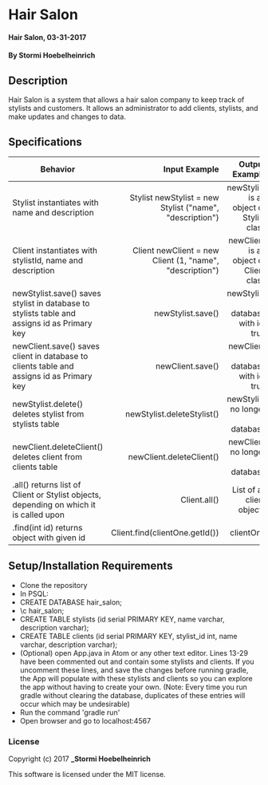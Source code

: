# Hair Salon

#### Hair Salon, 03-31-2017

#### By **Stormi Hoebelheinrich**

## Description
Hair Salon is a system that allows a hair salon company to keep track of stylists and customers. It allows an administrator to add clients, stylists, and make updates and changes to data.

## Specifications

| Behavior                   | Input Example     | Output Example    |
| -------------------------- | -----------------:| -----------------:|
|Stylist instantiates with name and description| Stylist newStylist = new Stylist ("name", "description")|newStylist is an object of Stylist class|
|Client instantiates with stylistId, name and description| Client newClient = new Client (1, "name", "description")|newClient is an object of Client class|
|newStylist.save() saves stylist in database to stylists table and assigns id as Primary key|newStylist.save()|newStylist in database with id, true|
|newClient.save() saves client in database to clients table and assigns id as Primary key|newClient.save()|newClient in database with id, true|
|newStylist.delete() deletes stylist from stylists table|newStylist.deleteStylist()|newStylist no longer in database|
|newClient.deleteClient() deletes client from clients table|newClient.deleteClient()|newClient no longer in database|
|.all() returns list of Client or Stylist objects, depending on which it is called upon|Client.all()|List of all client objects|
|.find(int id) returns object with given id|Client.find(clientOne.getId())|clientOne|


## Setup/Installation Requirements

* Clone the repository
* In PSQL:
* CREATE DATABASE hair_salon;
* \c hair_salon;
* CREATE TABLE stylists (id serial PRIMARY KEY, name varchar, description varchar);
* CREATE TABLE clients (id serial PRIMARY KEY, stylist_id int, name varchar, description varchar);
* (Optional) open App.java in Atom or any other text editor. Lines 13-29 have been commented out and contain some stylists and clients. If you uncomment these lines, and save the changes before running gradle, the App will populate with these stylists and clients so you can explore the app without having to create your own. (Note: Every time you run gradle without clearing the database, duplicates of these entries will occur which may be undesirable)
* Run the command 'gradle run'
* Open browser and go to localhost:4567


### License

Copyright (c) 2017 **_Stormi Hoebelheinrich**

This software is licensed under the MIT license.
